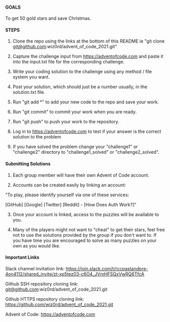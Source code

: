 #### GOALS ####

To get 50 gold stars and save Christmas.

#### STEPS ####

1. Clone the repo using the links at the bottom of this README ie "git clone git@github.com:wiz0rd/advent_of_code_2021.git"

2. Capture the challenge input from https://adventofcode.com and paste it into the input.txt file for the
corresponding challenge.

3. Write your coding solution to the challenge using any method / file system you want.

4. Post your solution, which should just be a number usually, in the solution.txt file.

5. Run "git add *" to add your new code to the repo and save your work.

6. Run "git commit" to commit your work when you are ready.

7. Run "git push" to push your work to the repository.

8. Log in to https://adventofcode.com to test if your answer is the correct solution to the problem

9. If you have solved the problem change your "challenge1" or "challenge2" directory to "challenge1_solved"
or "challenge2_solved".

#### Submitting Solutions ####

1. Each group member will have their own Advent of Code account. 

2. Accounts can be created easily by linking an account: 

"To play, please identify yourself via one of these services:

[GitHub] [Google] [Twitter] [Reddit] - [How Does Auth Work?]"

3. Once your account is linked, access to the puzzles will be available to you.

4. Many of the players might not want to "cheat" to get their stars, feel free not to use the solutions provided by
the group if you don't want to. If you have time you are encouraged to solve as many puzzles on your own as you 
would like.

#### Important Links ####

Slack channel invitation link: https://join.slack.com/t/rccpastandpre-4on4112/shared_invite/zt-xp5tez03-c6O4_JVmHFSQxVwRQ6TfcA

Github SSH repository cloning link: git@github.com:wiz0rd/advent_of_code_2021.git

Github HTTPS repository cloning link: https://github.com/wiz0rd/advent_of_code_2021.git

Advent of Code: https://adventofcode.com

